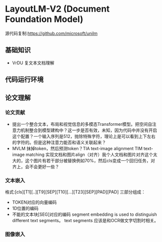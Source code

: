 # LayoutLM-V2 (Document Foundation Model)
源代码复制:https://github.com/microsoft/unilm
## 基础知识
- VrDU 复文本文档理解
## 代码运行环境


## 论文理解
### 论文贡献
- 提出一个整合文本，布局和视觉信息的多模态Transformer模型。把空间自注意力机制整合到模型建构中？这一步是否有效，未知，因为代码中并没有开启这个配置？一个输入序列是512，抛除特殊字符，理论上是可以看到上下左右的字符的。但是这种注意力能否和语义关联起来？
- MVLM 抹掉token，然后预测token？TIA text-image alignment TIM text-image matching 实现文档和图片align（对齐）我个人文档和图片对齐这个太大的，这个图片有若干部分被替换例如70%，然后cls变成一个回归任务，对齐上，会不会更好一些？

### 文本嵌入
格式:[cls][T1][..][T9][SEP][T10][...][T23][SEP][PAD][PAD] 
三部分组成：
- TOKEN对应的向量编码
- 1D位置的编码
- 不能的文本块[SEG]对应的编码
segment embedding is used to distinguish different text segments。 text segments 应该是和OCR做文字切割时相关。
### 图像嵌入
